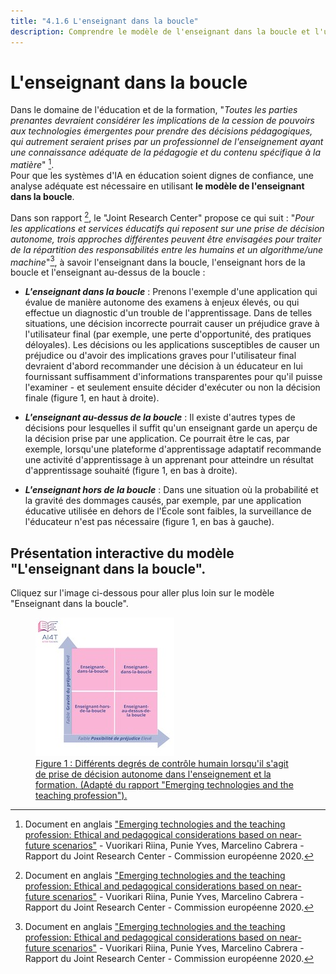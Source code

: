 ```yaml
---
title: "4.1.6 L'enseignant dans la boucle"
description: Comprendre le modèle de l'enseignant dans la boucle et l'utiliser comme un outil pour promouvoir "les utilisateurs aux commandes" pour les systèmes d'IA en éducation.
---
```

# L'enseignant dans la boucle

Dans le domaine de l'éducation et de la formation, "*Toutes les parties prenantes devraient considérer les implications de la cession de pouvoirs aux technologies émergentes pour prendre des décisions pédagogiques, qui autrement seraient prises par un professionnel de l'enseignement ayant une connaissance adéquate de la pédagogie et du contenu spécifique à la matière*" [^1].  
Pour que les systèmes d'IA en éducation soient dignes de confiance, une analyse adéquate est nécessaire en utilisant **le modèle de l'enseignant dans la boucle**.

Dans son rapport [^1], le "Joint Research Center" propose ce qui suit : "*Pour les applications et services éducatifs qui reposent sur une prise de décision autonome, trois approches différentes peuvent être envisagées pour traiter de la répartition des responsabilités entre les humains et un algorithme/une machine*"[^1], à savoir l'enseignant dans la boucle, l'enseignant hors de la boucle et l'enseignant au-dessus de la boucle :

- ***L'enseignant dans la boucle*** : Prenons l'exemple d'une application qui évalue de manière autonome des examens à enjeux élevés, ou qui effectue un diagnostic d'un trouble de l'apprentissage. Dans de telles situations, une décision incorrecte pourrait causer un préjudice grave à l'utilisateur final (par exemple, une perte d'opportunité, des pratiques déloyales). Les décisions ou les applications susceptibles de causer un préjudice ou d'avoir des implications graves pour l'utilisateur final devraient d'abord recommander une décision à un éducateur en lui fournissant suffisamment d'informations transparentes pour qu'il puisse l'examiner - et seulement ensuite décider d'exécuter ou non la décision finale (figure 1, en haut à droite).

- ***L'enseignant au-dessus de la boucle*** : Il existe d'autres types de décisions pour lesquelles il suffit qu'un enseignant garde un aperçu de la décision prise par une application. Ce pourrait être le cas, par exemple, lorsqu'une plateforme d'apprentissage adaptatif recommande une activité d'apprentissage à un apprenant pour atteindre un résultat d'apprentissage souhaité (figure 1, en bas à droite).

- ***L'enseignant hors de la boucle*** : Dans une situation où la probabilité et la gravité des dommages causés, par exemple, par une application éducative utilisée en dehors de l'École sont faibles, la surveillance de l'éducateur n'est pas nécessaire (figure 1, en bas à gauche).

## Présentation interactive du modèle "L'enseignant dans la boucle".
Cliquez sur l'image ci-dessous pour aller plus loin sur le modèle "Enseignant dans la boucle".

<a href="https://view.genial.ly/63aad9b7560d05001916bb98" target="_blank">
<figure>
  <img src="Images/Teacher-in-the-Loop-FR.jpg" alt="Teacher in the Loop Model representation" />
  <figcaption>Figure 1 : Différents degrés de contrôle humain lorsqu'il s'agit de prise de décision autonome dans l'enseignement et la formation. (Adapté du rapport "Emerging technologies and the teaching profession").</figcaption>
</figure></a>  

[^1]: Document en anglais ["Emerging technologies and the teaching profession: Ethical and pedagogical considerations based on near-future scenarios"](https://publications.jrc.ec.europa.eu/repository/handle/JRC120183) - Vuorikari Riina, Punie Yves, Marcelino Cabrera - Rapport du Joint Research Center - Commission européenne 2020.
